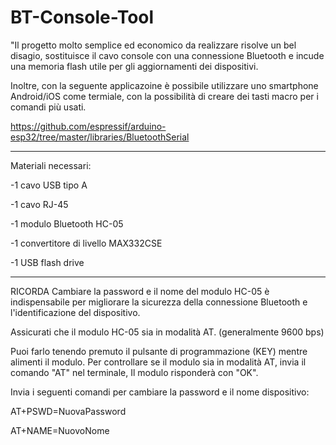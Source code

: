 # BT-Console-Tool
"Il progetto molto semplice ed economico da realizzare risolve un bel disagio, sostituisce il cavo console con una connessione Bluetooth e incude una memoria flash utile per gli aggiornamenti dei dispositivi.

Inoltre, con la seguente applicazoine è possibile utilizzare uno smartphone Android/iOS come termiale, con la possibilità di creare dei tasti macro per i comandi più usati.

https://github.com/espressif/arduino-esp32/tree/master/libraries/BluetoothSerial

_______________________________________________
Materiali necessari:

-1 cavo USB tipo A

-1 cavo RJ-45

-1 modulo Bluetooth HC-05

-1 convertitore di livello MAX332CSE

-1 USB flash drive

_______________________________________________

RICORDA
Cambiare la password e il nome del modulo HC-05 è indispensabile per migliorare la sicurezza della connessione Bluetooth e l'identificazione del dispositivo.


Assicurati che il modulo HC-05 sia in modalità AT. (generalmente 9600 bps)

Puoi farlo tenendo premuto il pulsante di programmazione (KEY) mentre alimenti il modulo.
Per controllare se il modulo sia in modalità AT, invia il comando
"AT" nel terminale, Il modulo risponderà con "OK".


Invia i seguenti comandi per cambiare la password e il nome dispositivo:

AT+PSWD=NuovaPassword

AT+NAME=NuovoNome



